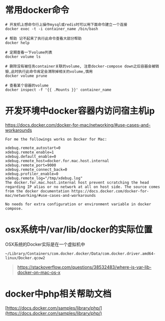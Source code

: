 # 常用docker命令

```
# 开发机上想命令行上操作mysql或redis时可以用下面命令建立一个连接
docker exec -t -i container_name /bin/bash

# 帮助 记不起来了执行此命令查看大部分帮助
docker help

# 定期查看一下volume列表
docker volume ls

# 删除没有被任务container关联的volume, 注意docker-compose down之后容器会被销毁,此时执行此命令肯定会清除掉相关的volume,慎用
docker volume prune

# 查看某个容器的volume
docker inspect -f '{{ .Mounts }}' container_name
```

# 开发环境中docker容器内访问宿主机ip

https://docs.docker.com/docker-for-mac/networking/#use-cases-and-workarounds

```
For me the followings works on Docker for Mac:

xdebug.remote_autostart=0
xdebug.remote_enable=1
xdebug.default_enable=0
xdebug.remote_host=docker.for.mac.host.internal
xdebug.remote_port=9000
xdebug.remote_connect_back=0
xdebug.profiler_enable=0
xdebug.remote_log="/tmp/xdebug.log"
The docker.for.mac.host.internal host prevent scratching the head regarding IP alias or no network at all on host side. The source comes from the docker documentation https://docs.docker.com/docker-for-mac/networking/#use-cases-and-workarounds

No needs for extra configuration or environment variable in docker compose.
```

# osx系统中/var/lib/docker的实际位置

OSX系统的Docker实际是在一个虚拟机中
```
~/Library/Containers/com.docker.docker/Data/com.docker.driver.amd64-linux/Docker.qcow2
```

> https://stackoverflow.com/questions/38532483/where-is-var-lib-docker-on-mac-os-x


# docker中php相关帮助文档

[https://docs.docker.com/samples/library/php/](https://docs.docker.com/samples/library/php/)